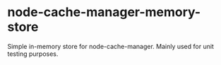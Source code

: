 # node-cache-manager-memory-store
Simple in-memory store for node-cache-manager. Mainly used for unit testing purposes.
